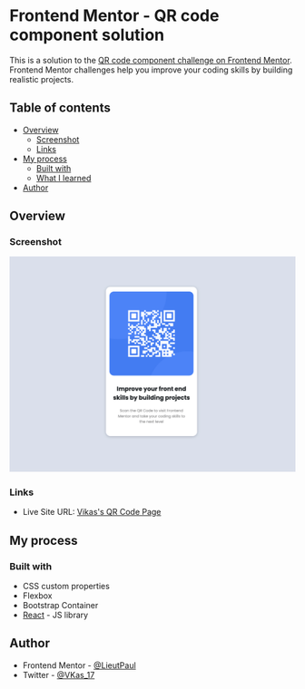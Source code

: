 # Frontend Mentor - QR code component solution

This is a solution to the [QR code component challenge on Frontend Mentor](https://www.frontendmentor.io/challenges/qr-code-component-iux_sIO_H). Frontend Mentor challenges help you improve your coding skills by building realistic projects. 

## Table of contents

- [Overview](#overview)
  - [Screenshot](#screenshot)
  - [Links](#links)
- [My process](#my-process)
  - [Built with](#built-with)
  - [What I learned](#what-i-learned)
- [Author](#author)

## Overview

### Screenshot

![](./screenshot.jpg)

### Links

- Live Site URL: [Vikas's QR Code Page](https://vikas-frontend-mentor.netlify.app/qr-code)

## My process

### Built with

- CSS custom properties
- Flexbox
- Bootstrap Container
- [React](https://reactjs.org/) - JS library

## Author

- Frontend Mentor - [@LieutPaul](https://www.frontendmentor.io/profile/LieutPaul)
- Twitter - [@VKas_17](https://twitter.com/VKas_17)